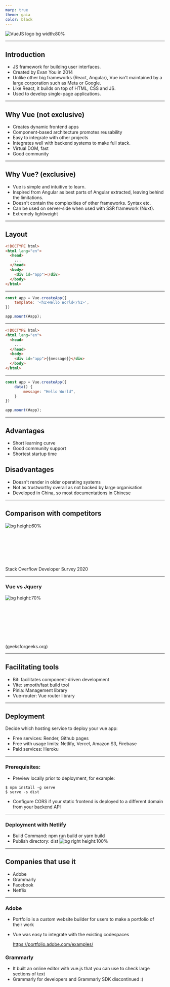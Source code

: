 ```yaml
---
marp: true
theme: gaia
color: black
---
```


![VueJS logo bg width:80%](./imgs/logo.png)

---

## Introduction

- JS framework for building user interfaces.
- Created by Evan You in 2014
- Unlike other big frameworks (React, Angular), Vue isn't maintained by a large corporation such as Meta or Google.
- Like React, it builds on top of HTML, CSS and JS.
- Used to develop single-page applications.

---

## Why Vue (not exclusive)

- Creates dynamic frontend apps
- Component-based architecture promotes reusability
- Easy to integrate with other projects
- Integrates well with backend systems to make full stack.
- Virtual DOM, fast
- Good community

---

## Why Vue? (exclusive)

- Vue is simple and intuitive to learn.
- Inspired from Angular as best parts of Angular extracted, leaving behind the limitations.
- Doesn't contain the complexities of other frameworks. Syntax etc.
- Can be used on server-side when used with SSR framework (Nuxt).
- Extremely lightweight

---

## Layout

```html
<!DOCTYPE html>
<html lang="en">
  <head>
    ...
  </head>
  <body>
    <div id="app"></div>
  </body>
</html>
```

---

```javascript
const app = Vue.createApp({
    template: '<h1>Hello World</h1>',
})

app.mount(#app);
```

---

```html
<!DOCTYPE html>
<html lang="en">
  <head>
    ...
  </head>
  <body>
    <div id="app">{{message}}</div>
  </body>
</html>
```

---

```javascript
const app = Vue.createApp({
    data() {
        message: "Hello World",
    }
})

app.mount(#app);
```

---

## Advantages

- Short learning curve
- Good community support
- Shortest startup time

## Disadvantages

- Doesn't render in older operating systems
- Not as trustworthy overall as not backed by large organisation
- Developed in China, so most documentations in Chinese

---

## Comparison with competitors

![bg height:60%](./imgs/competitors.webp)
\
\
\
\
\
\
\
\
Stack Overflow Developer Survey 2020

---

### Vue vs Jquery

![bg height:70%](./imgs/jquerycompare.png)
\
\
\
\
\
\
\
\
\
(geeksforgeeks.org)

---

## Facilitating tools

- Bit: facilitates component-driven development
- Vite: smooth/fast build tool
- Pinia: Management library
- Vue-router: Vue router library

---

## Deployment

Decide which hosting service to deploy your vue app:

- Free services: Render, Github pages
- Free with usage limits: Netlify, Vercel, Amazon S3, Firebase
- Paid services: Heroku

---

### Prerequisites:

- Preview locally prior to deployment, for example:

```shell
$ npm install -g serve
$ serve -s dist
```

- Configure CORS if your static frontend is deployed to a different domain from your backend API

---

### Deployment with Netlify

- Build Command: npm run build or yarn build
- Publish directory: dist
  ![bg right height:100%](./imgs/deploy.png)

---

## Companies that use it

- Adobe
- Grammarly
- Facebook
- Netflix

---

### Adobe

- Portfolio is a custom website builder for users to make a portfolio of their work
- Vue was easy to integrate with the existing codespaces

  https://portfolio.adobe.com/examples/

### Grammarly

- It built an online editor with vue.js that you can use to check large sections of text
- Grammarly for developers and Grammarly SDK discontinued :(
